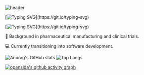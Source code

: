 ![header](https://capsule-render.vercel.app/api?type=slice&color=0D6A4F&height=120&section=header)


[![Typing SVG](https://readme-typing-svg.demolab.com?font=Fira+Code&pause=1001&color=36A162&background=9FA3AA00&center=true&vCenter=true&multiline=true&width=435&lines=Hey%2C+Hey+!)](https://git.io/typing-svg)

[![Typing SVG](https://readme-typing-svg.demolab.com?font=Fira+Code&pause=1001&color=36A162&background=9FA3AA00&center=true&vCenter=true&multiline=true&width=435&lines=This+is+Sida+Pan+.)](https://git.io/typing-svg)


💊 Background in pharmaceutical manufacturing and clinical trials.

💻 Currently transitioning into software development.







![Anurag's GitHub stats](https://github-readme-stats.vercel.app/api?username=opansida&theme=shadow_green&show_icons=true) 
![Top Langs](https://github-readme-stats.vercel.app/api/top-langs/?username=opansida&layout=compact)


[![opansida's github activity graph](https://github-readme-activity-graph.vercel.app/graph?username=opansida&theme=github-compact)](https://github.com/opansida/github-readme-activity-graph)





